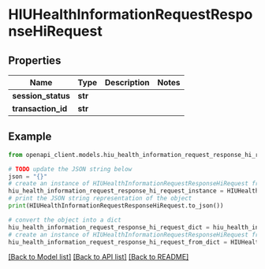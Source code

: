 # HIUHealthInformationRequestResponseHiRequest


## Properties

Name | Type | Description | Notes
------------ | ------------- | ------------- | -------------
**session_status** | **str** |  | 
**transaction_id** | **str** |  | 

## Example

```python
from openapi_client.models.hiu_health_information_request_response_hi_request import HIUHealthInformationRequestResponseHiRequest

# TODO update the JSON string below
json = "{}"
# create an instance of HIUHealthInformationRequestResponseHiRequest from a JSON string
hiu_health_information_request_response_hi_request_instance = HIUHealthInformationRequestResponseHiRequest.from_json(json)
# print the JSON string representation of the object
print(HIUHealthInformationRequestResponseHiRequest.to_json())

# convert the object into a dict
hiu_health_information_request_response_hi_request_dict = hiu_health_information_request_response_hi_request_instance.to_dict()
# create an instance of HIUHealthInformationRequestResponseHiRequest from a dict
hiu_health_information_request_response_hi_request_from_dict = HIUHealthInformationRequestResponseHiRequest.from_dict(hiu_health_information_request_response_hi_request_dict)
```
[[Back to Model list]](../README.md#documentation-for-models) [[Back to API list]](../README.md#documentation-for-api-endpoints) [[Back to README]](../README.md)


